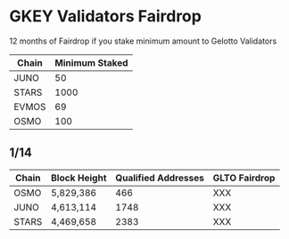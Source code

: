 # GKEY Validators Fairdrop 
12 months of Fairdrop if you stake minimum amount to Gelotto Validators

| Chain | Minimum Staked      | 
|-------|---------------------|
| JUNO  | 50                  | 
| STARS | 1000                | 
| EVMOS | 69                  |            
| OSMO  | 100                 |

## 1/14
| Chain   | Block Height        | Qualified Addresses | GLTO Fairdrop |
|---------|---------------------|---------------------|---------------|
| OSMO    | 5,829,386           | 466                 | XXX           |  
| JUNO    | 4,613,114           | 1748                | XXX           |  
| STARS   | 4,469,658           | 2383                | XXX           |  
